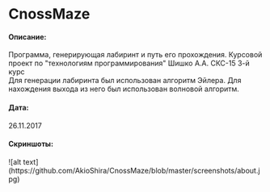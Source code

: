 # CnossMaze
<h4>Описание:</h4> Программа, генерирующая лабиринт и путь его прохождения. Курсовой проект по "технологиям программирования" Шишко А.А. СКС-15 3-й курс</br>
Для генерации лабиринта был использован алгоритм Эйлера. Для нахождения выхода из него был использован волновой алгоритм. </br>
<h4>Дата:</h4> 26.11.2017
<h4>Скриншоты:</h4> 
![alt text](https://github.com/AkioShira/CnossMaze/blob/master/screenshots/about.jpg)
